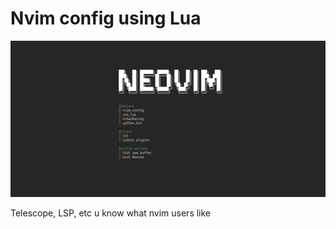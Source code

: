 # Nvim config using Lua

![dashboard of config](nvim_capture.png)

Telescope, LSP, etc u know what nvim users like




